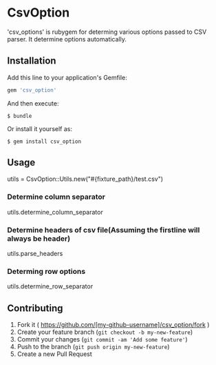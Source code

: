 # CsvOption

'csv_options' is rubygem for determing various options passed to CSV parser. It determine options automatically.

## Installation

Add this line to your application's Gemfile:

```ruby
gem 'csv_option'
```

And then execute:

    $ bundle

Or install it yourself as:

    $ gem install csv_option

## Usage
  utils = CsvOption::Utils.new("#{fixture_path}/test.csv")

  ### Determine column separator
  utils.determine_column_separator
  
  ### Determine headers of csv file(Assuming the firstline will always be header)
  utils.parse_headers
  
  ### Determing row options
  utils.determine_row_separator
## Contributing

1. Fork it ( https://github.com/[my-github-username]/csv_option/fork )
2. Create your feature branch (`git checkout -b my-new-feature`)
3. Commit your changes (`git commit -am 'Add some feature'`)
4. Push to the branch (`git push origin my-new-feature`)
5. Create a new Pull Request
